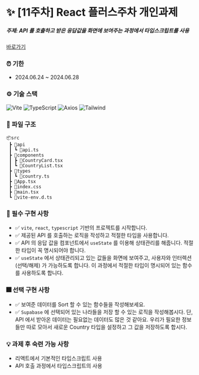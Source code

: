 # ✨ [11주차] React 플러스주차 개인과제

##### 주제: API 를 호출하고 받은 응답값을 화면에 보여주는 과정에서 타입스크립트를 사용

[바로가기](https://week10-ts-country.vercel.app/)

### ⏰ 기한

- 2024.06.24 ~ 2024.06.28

### ⚙️ 기술 스택

<p>
  <img alt="Vite" src ="https://img.shields.io/badge/Vite-646CFF.svg?&style=flat-square&logo=VITE&logoColor=white"/>
  <img alt="TypeScript" src ="https://img.shields.io/badge/TypeScript-3178C6.svg?&style=flat-square&logo=TYPESCRIPT&logoColor=white"/>
  <img alt="Axios" src ="https://img.shields.io/badge/Axios-5A29E4.svg?&style=flat-square&logo=AXIOS&logoColor=white"/>
  <img alt="Tailwind" src ="https://img.shields.io/badge/TailwindCSS-646CFF.svg?&style=flat-square&logo=TAILWINDCSS&logoColor=white"/>
</p>

### 📁 파일 구조

```
📦src
 ┣ 📂api
 ┃ ┗ 📜api.ts
 ┣ 📂components
 ┃ ┣ 📜CountryCard.tsx
 ┃ ┗ 📜CountryList.tsx
 ┣ 📂types
 ┃ ┗ 📜country.ts
 ┣ 📜App.tsx
 ┣ 📜index.css
 ┣ 📜main.tsx
 ┗ 📜vite-env.d.ts
```

### 🎇 필수 구현 사항

- ✅ `vite`, `react`, `typescript` 기반의 프로젝트를 시작합니다.
- ✅ 제공된 API 를 호출하는 로직을 작성하고 적절한 타입을 사용합니다.
- ✅ API 의 응답 값을 컴포넌트에서 `useState` 를 이용해 상태관리를 해줍니다.
  적절한 타입이 꼭 명시되어야 합니다.
- ✅ `useState` 에서 상태관리되고 있는 값들을 화면에 보여주고, 사용자와 인터렉션 (선택/해제) 가 가능하도록 합니다.
  이 과정에서 적절한 타입이 명시되어 있는 함수를 사용하도록 합니다.

### 🎆 선택 구현 사항

- ✅ 보여준 데이터를 Sort 할 수 있는 함수들을 작성해보세요.
- ✅ `Supabase` 에 선택되어 있는 나라들을 저장 할 수 있는 로직을 작성해봅시다.
  단, API 에서 받아온 데이터는 필요없는 데이터도 많은 것 같아요.
  우리가 필요한 정보들만 따로 모아서 새로운 Country 타입을 설정하고 그 값을 저장하도록 합시다.

### 💡 과제 후 숙련 가능 사항

- 리액트에서 기본적인 타입스크립트 사용
- API 호출 과정에서 타입스크립트의 사용
